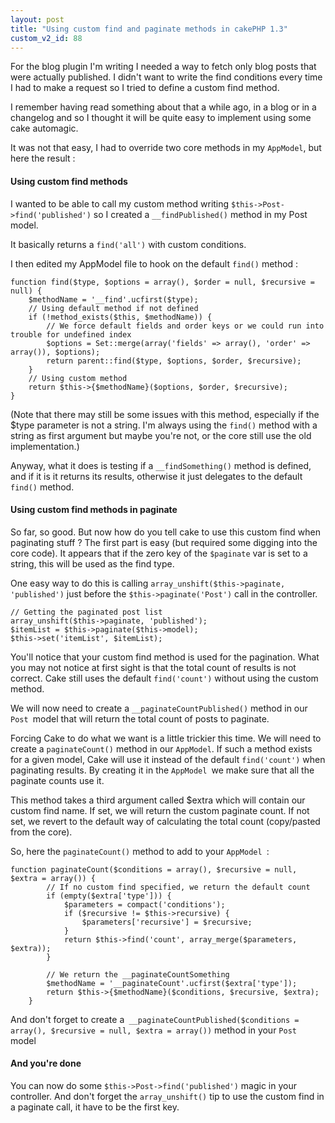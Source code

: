 ```yaml
---
layout: post
title: "Using custom find and paginate methods in cakePHP 1.3"
custom_v2_id: 88
---
```


For the blog plugin I'm writing I needed a way to fetch only blog posts that
were actually published. I didn't want to write the find conditions every time
I had to make a request so I tried to define a custom find method.

I remember having read something about that a while ago, in a blog or in a
changelog and so I thought it will be quite easy to implement using some cake
automagic.

It was not that easy, I had to override two core methods in my `AppModel`, but
here the result :

#### Using custom find methods

I wanted to be able to call my custom method writing
`$this->Post->find('published')` so I created a `__findPublished()` method in
my Post model.

It basically returns a `find('all')` with custom conditions.

I then edited my AppModel file to hook on the default `find()` method :

    
    function find($type, $options = array(), $order = null, $recursive = null) {  
    	$methodName = '__find'.ucfirst($type);  
    	// Using default method if not defined  
    	if (!method_exists($this, $methodName)) {  
    		// We force default fields and order keys or we could run into trouble for undefined index  
    		$options = Set::merge(array('fields' => array(), 'order' => array()), $options);  
    		return parent::find($type, $options, $order, $recursive);  
    	}  
    	// Using custom method  
    	return $this->{$methodName}($options, $order, $recursive);  
    }  
    

(Note that there may still be some issues with this method, especially if the
$type parameter is not a string. I'm always using the `find()` method with a
string as first argument but maybe you're not, or the core still use the old
implementation.)

Anyway, what it does is testing if a `__findSomething()` method is defined,
and if it is it returns its results, otherwise it just delegates to the
default `find()` method.

#### Using custom find methods in paginate

So far, so good. But now how do you tell cake to use this custom find when
paginating stuff ? The first part is easy (but required some digging into the
core code). It appears that if the zero key of the `$paginate` var is set to a
string, this will be used as the find type.

One easy way to do this is calling `array_unshift($this->paginate,
'published')` just before the `$this->paginate('Post')` call in the
controller.

    
    // Getting the paginated post list  
    array_unshift($this->paginate, 'published');  
    $itemList = $this->paginate($this->model);  
    $this->set('itemList', $itemList);  
    

You'll notice that your custom find method is used for the pagination. What
you may not notice at first sight is that the total count of results is not
correct. Cake still uses the default `find('count')` without using the custom
method.

We will now need to create a `__paginateCountPublished()` method in our `Post
`model that will return the total count of posts to paginate.

Forcing Cake to do what we want is a little trickier this time. We will need
to create a `paginateCount()` method in our `AppModel`. If such a method
exists for a given model, Cake will use it instead of the default
`find('count')` when paginating results. By creating it in the `AppModel `we
make sure that all the paginate counts use it.

This method takes a third argument called $extra which will contain our custom
find name. If set, we will return the custom paginate count. If not set, we
revert to the default way of calculating the total count (copy/pasted from the
core).

So, here the `paginateCount()` method to add to your `AppModel `:

    
    function paginateCount($conditions = array(), $recursive = null, $extra = array()) {  
            // If no custom find specified, we return the default count  
            if (empty($extra['type'])) {  
                $parameters = compact('conditions');  
                if ($recursive != $this->recursive) {  
                    $parameters['recursive'] = $recursive;  
                }  
                return $this->find('count', array_merge($parameters, $extra));  
            }  
      
            // We return the __paginateCountSomething  
            $methodName = '__paginateCount'.ucfirst($extra['type']);  
            return $this->{$methodName}($conditions, $recursive, $extra);  
        }  
    

And don't forget to create a` __paginateCountPublished($conditions = array(),
$recursive = null, $extra = array())` method in your `Post `model

#### And you're done

You can now do some `$this->Post->find('published')` magic in your controller.
And don't forget the `array_unshift()` tip to use the custom find in a
paginate call, it have to be the first key.

